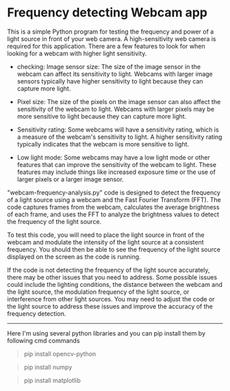 # Frequency detecting Webcam app
<p>
This is a simple Python program for testing the frequency and power of a light source in front of your web camera. A high-sensitivity web camera is required for this application. There are a few features to look for when looking for a webcam with higher light sensitivity.
</p>

- checking: Image sensor size: The size of the image sensor in the webcam can affect its sensitivity to light. Webcams with larger image sensors typically have higher sensitivity to light because they can capture more light.

- Pixel size: The size of the pixels on the image sensor can also affect the sensitivity of the webcam to light. Webcams with larger pixels may be more sensitive to light because they can capture more light.

- Sensitivity rating: Some webcams will have a sensitivity rating, which is a measure of the webcam's sensitivity to light. A higher sensitivity rating typically indicates that the webcam is more sensitive to light.

- Low light mode: Some webcams may have a low light mode or other features that can improve the sensitivity of the webcam to light. These features may include things like increased exposure time or the use of larger pixels or a larger image sensor.

<p>
"webcam-frequency-analysis.py" code is designed to detect the frequency of a light source using a webcam and the Fast Fourier Transform (FFT). The code captures frames from the webcam, calculates the average brightness of each frame, and uses the FFT to analyze the brightness values to detect the frequency of the light source.

To test this code, you will need to place the light source in front of the webcam and modulate the intensity of the light source at a consistent frequency. You should then be able to see the frequency of the light source displayed on the screen as the code is running.

If the code is not detecting the frequency of the light source accurately, there may be other issues that you need to address. Some possible issues could include the lighting conditions, the distance between the webcam and the light source, the modulation frequency of the light source, or interference from other light sources. You may need to adjust the code or the light source to address these issues and improve the accuracy of the frequency detection.
</p>
<hr>
Here I'm using several python libraries and you can pip install them by following cmd commands
 
>pip install opencv-python

>pip install numpy

>pip install matplotlib
